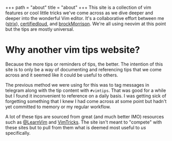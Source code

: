 +++
path = "about"
title = "about"
+++
This site is a collection of vim features or cool little tricks we've come across as we dive deeper and deeper into the wonderful Vim editor. It's a collaborative effort between me ([strix](https://github.com/strix)), [certifiedloud](https://github.com/certifiedloud), and [brockMorrison](https://github.com/brockMorrison). We're all using neovim at this point but the tips are mostly universal.

# Why another vim tips website?

Because the more tips or reminders of tips, the better. The intention of this site is to only be a way of documenting and referencing tips that we come across and it seemed like it could be useful to others.

The previous method we were using for this was to tag messages in telegram along with the tip content with `#vimtips`. That was good for a while but I found it inconvenient to reference on a daily basis. I was getting sick of forgetting something that I knew I had come across at some point but hadn't yet committed to memory or my regular workflow.

A lot of these tips are sourced from great (and much better IMO) resources such as [@LearnVim](https://twitter.com/learnvim/) and [VimTricks](https://vimtricks.com/). The site isn't meant to "compete" with these sites but to pull from them what is deemed most useful to _us_ specifically.
